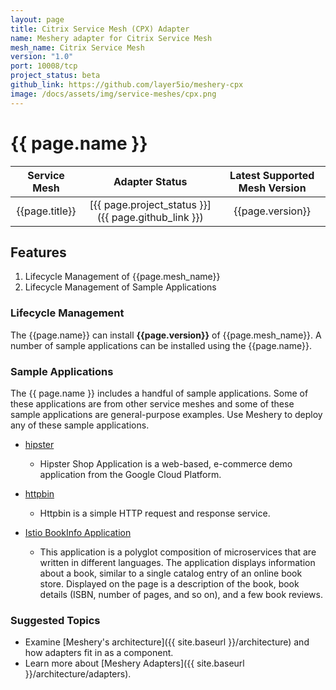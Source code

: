 ```yaml
---
layout: page
title: Citrix Service Mesh (CPX) Adapter
name: Meshery adapter for Citrix Service Mesh
mesh_name: Citrix Service Mesh
version: "1.0"
port: 10008/tcp
project_status: beta
github_link: https://github.com/layer5io/meshery-cpx
image: /docs/assets/img/service-meshes/cpx.png
---
```


# {{ page.name }}

|  Service Mesh  |                   Adapter Status                    | Latest Supported Mesh Version |
| :------------: | :-------------------------------------------------: | :---------------------------: |
| {{page.title}} | [{{ page.project_status }}]({{ page.github_link }}) |       {{page.version}}        |

## Features

1. Lifecycle Management of {{page.mesh_name}}
2. Lifecycle Management of Sample Applications

### Lifecycle Management

The {{page.name}} can install **{{page.version}}** of {{page.mesh_name}}. A number of sample applications can be installed using the {{page.name}}.

### Sample Applications

The {{ page.name }} includes a handful of sample applications. Some of these applications are from other service meshes and some of these sample applications are general-purpose examples. Use Meshery to deploy any of these sample applications.

- [hipster](https://github.com/GoogleCloudPlatform/microservices-demo)

  - Hipster Shop Application is a web-based, e-commerce demo application from the Google Cloud Platform.

- [httpbin](https://httpbin.org)
  - Httpbin is a simple HTTP request and response service.

- [Istio BookInfo Application](https://github.com/layer5io/istio-service-mesh-workshop/blob/master/lab-2/README.md#what-is-the-bookinfo-application)
  - This application is a polyglot composition of microservices that are written in different languages. The application displays information about a book, similar to a single catalog entry of an online book store. Displayed on the page is a description of the book, book details (ISBN, number of pages, and so on), and a few book reviews.

### Suggested Topics

- Examine [Meshery's architecture]({{ site.baseurl }}/architecture) and how adapters fit in as a component.
- Learn more about [Meshery Adapters]({{ site.baseurl }}/architecture/adapters).

